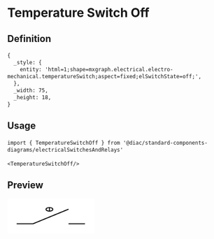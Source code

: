 # Temperature Switch Off

## Definition

```
{
  _style: { 
    entity: 'html=1;shape=mxgraph.electrical.electro-mechanical.temperatureSwitch;aspect=fixed;elSwitchState=off;',
  },
  _width: 75,
  _height: 18,
}
```

## Usage

```
import { TemperatureSwitchOff } from '@diac/standard-components-diagrams/electricalSwitchesAndRelays'

<TemperatureSwitchOff/>
```

## Preview

<img src="./temperature-switch-off.png" width="200"/>
